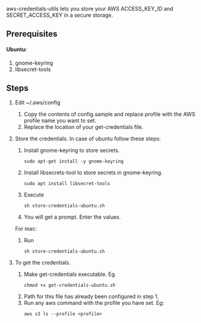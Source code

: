 aws-credentials-utils lets you store your AWS ACCESS_KEY_ID and SECRET_ACCESS_KEY in a secure storage. 

## Prerequisites
#### Ubuntu:
1. gnome-keyring
2. libsecret-tools

## Steps
1. Edit ~/.aws/config
   1. Copy the contents of config.sample and replace profile with the AWS profile name you want to set.
   2. Replace the location of your get-credentials file.
2. Store the credentials. 
   In case of ubuntu follow these steps:
    1. Install gnome-keyring to store secrets.
       ```
       sudo apt-get install -y gnome-keyring
       ```
    2. Install libsecrets-tool to store secrets in gnome-keyring.
       ```
       sudo apt install libsecret-tools
       ```
    3. Execute
        ```
        sh store-credentials-ubuntu.sh
        ```
    4. You will get a prompt. Enter the values.
    
    For mac:
    1. Run
        ```
        sh store-credentials-ubuntu.sh
        ```

3. To get the credentials.
    1. Make get-credentials executable. Eg.
        ```
        chmod +x get-credentials-ubuntu.sh
        ```
    2. Path for this file has already been configured in step 1.
    3. Run any aws command with the profile you have set. Eg:
        ```
        aws s3 ls --profile <profile>
        ```
